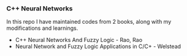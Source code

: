 ### C++ Neural Networks  
In this repo I have maintained codes from 2 books, along with my modifications and learnings.
* C++ Neural Networks And Fuzzy Logic - Rao, Rao
* Neural Network and Fuzzy Logic Applications in C/C+ - Welstead